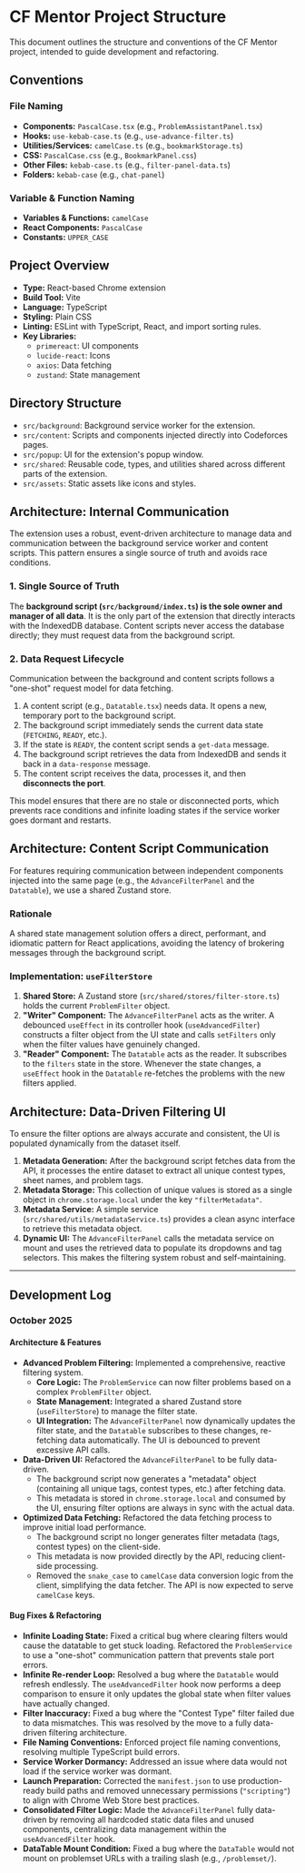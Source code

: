 # CF Mentor Project Structure

This document outlines the structure and conventions of the CF Mentor project, intended to guide development and refactoring.

## Conventions

### File Naming

- **Components:** `PascalCase.tsx` (e.g., `ProblemAssistantPanel.tsx`)
- **Hooks:** `use-kebab-case.ts` (e.g., `use-advance-filter.ts`)
- **Utilities/Services:** `camelCase.ts` (e.g., `bookmarkStorage.ts`)
- **CSS:** `PascalCase.css` (e.g., `BookmarkPanel.css`)
- **Other Files:** `kebab-case.ts` (e.g., `filter-panel-data.ts`)
- **Folders:** `kebab-case` (e.g., `chat-panel`)

### Variable & Function Naming

- **Variables & Functions:** `camelCase`
- **React Components:** `PascalCase`
- **Constants:** `UPPER_CASE`

## Project Overview

- **Type:** React-based Chrome extension
- **Build Tool:** Vite
- **Language:** TypeScript
- **Styling:** Plain CSS
- **Linting:** ESLint with TypeScript, React, and import sorting rules.
- **Key Libraries:**
    - `primereact`: UI components
    - `lucide-react`: Icons
    - `axios`: Data fetching
    - `zustand`: State management

## Directory Structure

- `src/background`: Background service worker for the extension.
- `src/content`: Scripts and components injected directly into Codeforces pages.
- `src/popup`: UI for the extension's popup window.
- `src/shared`: Reusable code, types, and utilities shared across different parts of the extension.
- `src/assets`: Static assets like icons and styles.

## Architecture: Internal Communication

The extension uses a robust, event-driven architecture to manage data and communication between the background service worker and content scripts. This pattern ensures a single source of truth and avoids race conditions.

### 1. Single Source of Truth

The **background script (`src/background/index.ts`) is the sole owner and manager of all data**. It is the only part of the extension that directly interacts with the IndexedDB database. Content scripts never access the database directly; they must request data from the background script.

### 2. Data Request Lifecycle

Communication between the background and content scripts follows a "one-shot" request model for data fetching.

1.  A content script (e.g., `Datatable.tsx`) needs data. It opens a new, temporary port to the background script.
2.  The background script immediately sends the current data state (`FETCHING`, `READY`, etc.).
3.  If the state is `READY`, the content script sends a `get-data` message.
4.  The background script retrieves the data from IndexedDB and sends it back in a `data-response` message.
5.  The content script receives the data, processes it, and then **disconnects the port**.

This model ensures that there are no stale or disconnected ports, which prevents race conditions and infinite loading states if the service worker goes dormant and restarts.

## Architecture: Content Script Communication

For features requiring communication between independent components injected into the same page (e.g., the `AdvanceFilterPanel` and the `Datatable`), we use a shared Zustand store.

### Rationale

A shared state management solution offers a direct, performant, and idiomatic pattern for React applications, avoiding the latency of brokering messages through the background script.

### Implementation: `useFilterStore`

1.  **Shared Store:** A Zustand store (`src/shared/stores/filter-store.ts`) holds the current `ProblemFilter` object.
2.  **"Writer" Component:** The `AdvanceFilterPanel` acts as the writer. A debounced `useEffect` in its controller hook (`useAdvancedFilter`) constructs a filter object from the UI state and calls `setFilters` only when the filter values have genuinely changed.
3.  **"Reader" Component:** The `Datatable` acts as the reader. It subscribes to the `filters` state in the store. Whenever the state changes, a `useEffect` hook in the `Datatable` re-fetches the problems with the new filters applied.

## Architecture: Data-Driven Filtering UI

To ensure the filter options are always accurate and consistent, the UI is populated dynamically from the dataset itself.

1.  **Metadata Generation:** After the background script fetches data from the API, it processes the entire dataset to extract all unique contest types, sheet names, and problem tags.
2.  **Metadata Storage:** This collection of unique values is stored as a single object in `chrome.storage.local` under the key `"filterMetadata"`.
3.  **Metadata Service:** A simple service (`src/shared/utils/metadataService.ts`) provides a clean async interface to retrieve this metadata object.
4.  **Dynamic UI:** The `AdvanceFilterPanel` calls the metadata service on mount and uses the retrieved data to populate its dropdowns and tag selectors. This makes the filtering system robust and self-maintaining.

---

## Development Log

### October 2025

#### **Architecture & Features**

-   **Advanced Problem Filtering:** Implemented a comprehensive, reactive filtering system.
    -   **Core Logic:** The `ProblemService` can now filter problems based on a complex `ProblemFilter` object.
    -   **State Management:** Integrated a shared Zustand store (`useFilterStore`) to manage the filter state.
    -   **UI Integration:** The `AdvanceFilterPanel` now dynamically updates the filter state, and the `Datatable` subscribes to these changes, re-fetching data automatically. The UI is debounced to prevent excessive API calls.
-   **Data-Driven UI:** Refactored the `AdvanceFilterPanel` to be fully data-driven.
    -   The background script now generates a "metadata" object (containing all unique tags, contest types, etc.) after fetching data.
    -   This metadata is stored in `chrome.storage.local` and consumed by the UI, ensuring filter options are always in sync with the actual data.
-   **Optimized Data Fetching:** Refactored the data fetching process to improve initial load performance.
    -   The background script no longer generates filter metadata (tags, contest types) on the client-side.
    -   This metadata is now provided directly by the API, reducing client-side processing.
    -   Removed the `snake_case` to `camelCase` data conversion logic from the client, simplifying the data fetcher. The API is now expected to serve `camelCase` keys.

#### **Bug Fixes & Refactoring**

-   **Infinite Loading State:** Fixed a critical bug where clearing filters would cause the datatable to get stuck loading. Refactored the `ProblemService` to use a "one-shot" communication pattern that prevents stale port errors.
-   **Infinite Re-render Loop:** Resolved a bug where the `Datatable` would refresh endlessly. The `useAdvancedFilter` hook now performs a deep comparison to ensure it only updates the global state when filter values have actually changed.
-   **Filter Inaccuracy:** Fixed a bug where the "Contest Type" filter failed due to data mismatches. This was resolved by the move to a fully data-driven filtering architecture.
-   **File Naming Conventions:** Enforced project file naming conventions, resolving multiple TypeScript build errors.
-   **Service Worker Dormancy:** Addressed an issue where data would not load if the service worker was dormant.
-   **Launch Preparation:** Corrected the `manifest.json` to use production-ready build paths and removed unnecessary permissions (`"scripting"`) to align with Chrome Web Store best practices.
-   **Consolidated Filter Logic:** Made the `AdvanceFilterPanel` fully data-driven by removing all hardcoded static data files and unused components, centralizing data management within the `useAdvancedFilter` hook.
-   **DataTable Mount Condition:** Fixed a bug where the `DataTable` would not mount on problemset URLs with a trailing slash (e.g., `/problemset/`).
